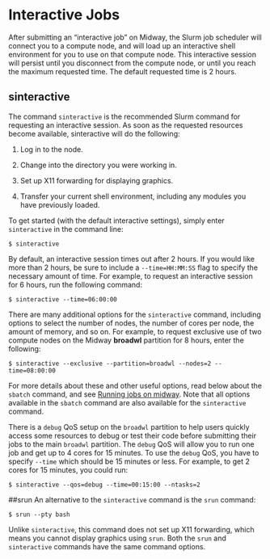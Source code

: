 # Interactive Jobs

After submitting an “interactive job” on Midway, the Slurm job scheduler will connect you to a compute node, and will load up an interactive shell environment for you to use on that compute node. This interactive session will persist until you disconnect from the compute node, or until you reach the maximum requested time. The default requested time is 2 hours.

## sinteractive
The command `sinteractive` is the recommended Slurm command for requesting an interactive session. As soon as the requested resources become available, sinteractive will do the following:

1. Log in to the node.

2. Change into the directory you were working in.

3. Set up X11 forwarding for displaying graphics.

4. Transfer your current shell environment, including any modules you have previously loaded.

To get started (with the default interactive settings), simply enter `sinteractive` in the command line:

```
$ sinteractive
```

By default, an interactive session times out after 2 hours. If you would like more than 2 hours, be sure to include a `--time=HH:MM:SS` flag to specify the necessary amount of time. For example, to request an interactive session for 6 hours, run the following command:

```
$ sinteractive --time=06:00:00
```

There are many additional options for the `sinteractive` command, including options to select the number of nodes, the number of cores per node, the amount of memory, and so on. For example, to request exclusive use of two compute nodes on the Midway **broadwl** partition for 8 hours, enter the following:

```
$ sinteractive --exclusive --partition=broadwl --nodes=2 --time=08:00:00
```

For more details about these and other useful options, read below about the `sbatch` command, and see [Running jobs on midway](../running-jobs/index.md#running-jobs). Note that all options available in the `sbatch` command are also available for the `sinteractive` command.

There is a `debug` QoS setup on the `broadwl` partition to help users quickly access some resources to debug or test their code before submitting their jobs to the main `broadwl` partition. The `debug` QoS will allow you to run one job and get up to 4 cores for 15 minutes. To use the `debug` QoS, you have to specify `--time` which should be 15 minutes or less. For example, to get 2 cores for 15 minutes, you could run:

```
$ sinteractive --qos=debug --time=00:15:00 --ntasks=2
```

##srun
An alternative to the `sinteractive` command is the `srun` command:

```
$ srun --pty bash
```

Unlike `sinteractive`, this command does not set up X11 forwarding, which means you cannot display graphics using `srun`. Both the `srun` and `sinteractive` commands have the same command options.